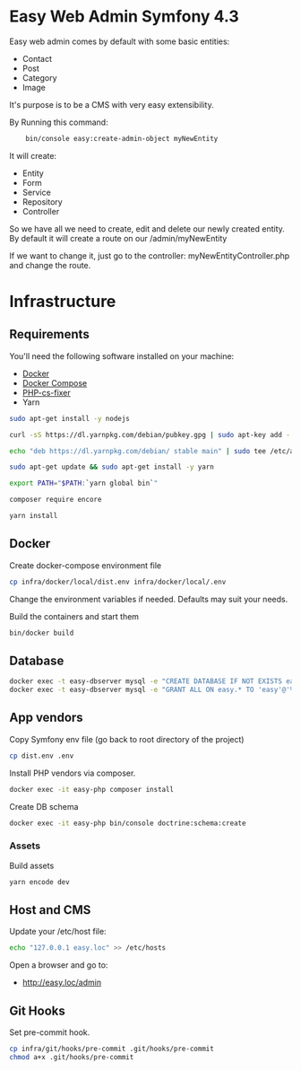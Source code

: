 # Easy Web Admin Symfony 4.3

Easy web admin comes by default with some basic entities:
- Contact
- Post
- Category
- Image

It's purpose is to be a CMS with very easy extensibility.

By Running this command:
```bash
    bin/console easy:create-admin-object myNewEntity
```

It will create:
- Entity
- Form
- Service
- Repository
- Controller

So we have all we need to create, edit and delete our newly created entity.
By default it will create a route on our /admin/myNewEntity

If we want to change it, just go to the controller: myNewEntityController.php and change the route.

# Infrastructure

## Requirements

You'll need the following software installed on your machine:

* [Docker](https://docs.docker.com/install/)
* [Docker Compose](https://docs.docker.com/compose/install/)
* [PHP-cs-fixer](http://cs.sensiolabs.org/)
* Yarn
```bash
sudo apt-get install -y nodejs

curl -sS https://dl.yarnpkg.com/debian/pubkey.gpg | sudo apt-key add -

echo "deb https://dl.yarnpkg.com/debian/ stable main" | sudo tee /etc/apt/sources.list.d/yarn.list

sudo apt-get update && sudo apt-get install -y yarn

export PATH="$PATH:`yarn global bin`"

composer require encore

yarn install 
```
## Docker

Create docker-compose environment file

```bash
cp infra/docker/local/dist.env infra/docker/local/.env
```

Change the environment variables if needed. Defaults may suit your needs.

Build the containers and start them

```bash
bin/docker build
```

## Database

```bash
docker exec -t easy-dbserver mysql -e "CREATE DATABASE IF NOT EXISTS easy"
docker exec -t easy-dbserver mysql -e "GRANT ALL ON easy.* TO 'easy'@'%' IDENTIFIED BY 'easy'"
```

## App vendors

Copy Symfony env file (go back to root directory of the project)

```bash
cp dist.env .env
```

Install PHP vendors via composer.

```bash
docker exec -it easy-php composer install
```

Create DB schema

```bash
docker exec -it easy-php bin/console doctrine:schema:create
```

### Assets

Build assets
```bash
yarn encode dev
```

## Host and CMS

Update your /etc/host file:

```bash
echo "127.0.0.1 easy.loc" >> /etc/hosts
```

Open a browser and go to:

* http://easy.loc/admin


## Git Hooks

Set pre-commit hook.

```bash
cp infra/git/hooks/pre-commit .git/hooks/pre-commit
chmod a+x .git/hooks/pre-commit
```



